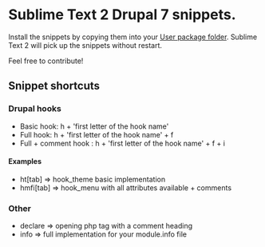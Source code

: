 # Sublime Text 2 Drupal 7 snippets. #

Install the snippets by copying them into your [User package folder](http://docs.sublimetext.info/en/latest/basic_concepts.html#the-user-package). Sublime Text 2 will pick up the snippets without restart.

Feel free to contribute!

## Snippet shortcuts ##

### Drupal hooks ###
* Basic hook: h + 'first letter of the hook name'
* Full hook:  h + 'first letter of the hook name' + f
* Full + comment hook : h + 'first letter of the hook name' + f + i

#### Examples ####
* ht[tab] => hook_theme basic implementation
* hmfi[tab] => hook_menu with all attributes available + comments

### Other ###
* declare => opening php tag with a comment heading
* info => full implementation for your module.info file

